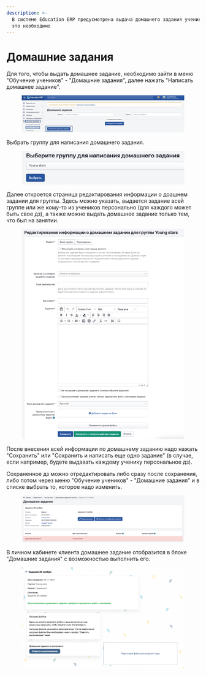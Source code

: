 ```yaml
---
description: >-
  В системе Education ERP предусмотрена выдача домашнего задания ученикам, если
  это необходимо
---
```


# Домашние задания

Для того, чтобы выдать домашнее задание, необходимо зайти в меню "Обучение учеников" - "Домашние задания", далее нажать "Написать домашнее задание".

<figure><img src="../.gitbook/assets/image (93).png" alt=""><figcaption></figcaption></figure>

Выбрать группу для написания домашнего задания.

<figure><img src="../.gitbook/assets/image (95).png" alt=""><figcaption></figcaption></figure>

Далее откроется страница редактирования информации о доашнем задании для группы. Здесь можно указать, выдается задание всей группе или же кому-то из учеников персонально (для каждого может быть свое дз), а также можно выдать домашнее задание только тем, что был на занятии.&#x20;

<figure><img src="../.gitbook/assets/image (96).png" alt=""><figcaption></figcaption></figure>

После внесения всей информации по домашнему заданию надо нажать "Сохранить" или "Сохранить и написать еще одно задание" (в случае, если например, будете выдавать каждому ученику персональное дз).

Сохраненное дз можно отредактировать либо сразу после сохранения, либо потом через меню "Обучение учеников" - "Домашние задания" и в списке выбрать то, которое надо изменить.&#x20;

<figure><img src="../.gitbook/assets/image (97).png" alt=""><figcaption></figcaption></figure>

В личном кабинете клиента домашнее задание отобразится в блоке "Домашние задания" с возможностью выполнить его.&#x20;

<figure><img src="../.gitbook/assets/image (98).png" alt=""><figcaption></figcaption></figure>
